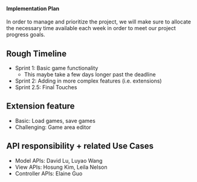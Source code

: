 #### Implementation Plan

In order to manage and prioritize the project, we will make sure to allocate the necessary time
available each week in order to meet our project progress goals. 

## Rough Timeline
* Sprint 1: Basic game functionality
  * This maybe take a few days longer past the deadline
* Sprint 2: Adding in more complex features (i.e. extensions)
* Sprint 2.5: Final Touches 

## Extension feature
* Basic:  Load games, save games
* Challenging: Game area editor

## API responsibility + related Use Cases
* Model APIs: David Lu, Luyao Wang
* View APIs: Hosung Kim, Leila Nelson
* Controller APIs: Elaine Guo
